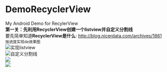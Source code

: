 # DemoRecyclerView
My Android Demo for RecylerView
<br />**第一关：先利用RecyclerView创建一个listview并自定义分割线**
<br />要先简单知道**RecyclerView是什么**:  http://blog.nicerdata.com/archives/1861
<br />`按进度实现de效果图`<br />
![实现listview](http://ww1.sinaimg.cn/mw690/a53846c3gw1et6dgsgecug20a50h9q53.gif)     
![自定义分割线](http://ww1.sinaimg.cn/mw690/a53846c3gw1et9nh8vvicg20a50h977w.gif)
<br />![](http://ww3.sinaimg.cn/mw690/a53846c3gw1etagc3u2vzg20al0hzkb7.gif)
<br />![](http://ww1.sinaimg.cn/mw690/a53846c3gw1etc978elrcg20al0i97u1.gif)
